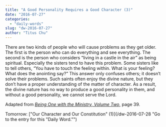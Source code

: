 ```yaml
---
title: "A Good Personality Requires a Good Character (3)"
date: "2016-07-27"
categories: 
  - "daily-words"
slug: "dw-2016-07-27"
author: "Titus Chu"
---
```


There are two kinds of people who will cause problems as they get older. The first is the person who can do everything and see everything. The second is the person who considers “living in a castle in the air” as being spiritual. Especially the sisters tend to have this problem. Some sisters like to tell others, “You have to touch the feeling within. What is your feeling? What does the anointing say?” This answer only confuses others; it doesn’t solve their problems. Such saints often enjoy the divine nature, but they don’t have a proper understanding of the matter of character. As a result, the divine nature has no way to produce a good personality in them, and without a good personality, we cannot serve the Lord.

Adapted from _[Being One with the Ministry, Volume Two,](/book-one-with-the-ministry-vol-2/ "Go to the listing for this book.")_ page 39.

Tomorrow: ["Our Character and Our Constitution" (1)](/dw-2016-07-28 "Go to the entry for this "Daily Word."")
